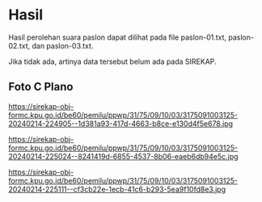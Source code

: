 # Hasil

Hasil perolehan suara paslon dapat dilihat pada file paslon-01.txt, paslon-02.txt, dan paslon-03.txt.

Jika tidak ada, artinya data tersebut belum ada pada SIREKAP.

## Foto C Plano

https://sirekap-obj-formc.kpu.go.id/be60/pemilu/ppwp/31/75/09/10/03/3175091003125-20240214-224905--1d381a93-417d-4663-b8ce-e130d4f5e678.jpg

https://sirekap-obj-formc.kpu.go.id/be60/pemilu/ppwp/31/75/09/10/03/3175091003125-20240214-225024--8241419d-6855-4537-8b06-eaeb6db94e5c.jpg

https://sirekap-obj-formc.kpu.go.id/be60/pemilu/ppwp/31/75/09/10/03/3175091003125-20240214-225111--cf3cb22e-1ecb-41c6-b293-5ea9f10fd8e3.jpg
